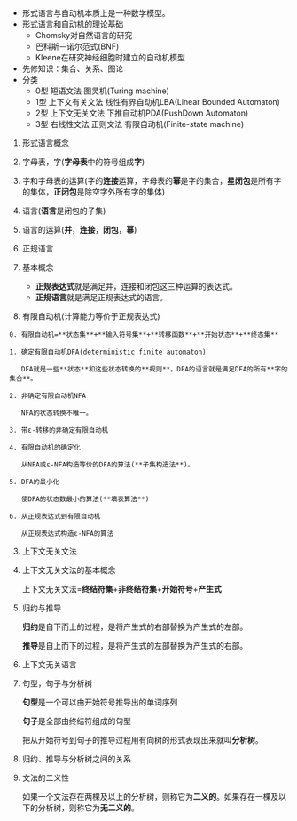 - 形式语言与自动机本质上是一种数学模型。
- 形式语言和自动机的理论基础  
  - Chomsky对自然语言的研究
  - 巴科斯－诺尔范式(BNF)
  - Kleene在研究神经细胞时建立的自动机模型
- 先修知识：集合、关系、图论
- 分类
  - 0型 短语文法 图灵机(Turing machine)
  - 1型 上下文有关文法 线性有界自动机LBA(Linear Bounded Automaton)
  - 2型 上下文无关文法 下推自动机PDA(PushDown Automaton)
  - 3型 右线性文法 正则文法 有限自动机(Finite-state machine)


1. 形式语言概念
  1. 字母表，字(**字母表**中的符号组成**字**)
  2. 字和字母表的运算(字的**连接**运算，字母表的**幂**是字的集合，**星闭包**是所有字的集体，**正闭包**是除空字外所有字的集体)
  3. 语言(**语言**是闭包的子集)
  4. 语言的运算(**并**，**连接**，**闭包**，**幂**)
2. 正规语言
  1. 基本概念

     - **正规表达式**就是满足并，连接和闭包这三种运算的表达式。
     - **正规语言**就是满足正规表达式的语言。

  2. 有限自动机(计算能力等价于正规表达式)

    0. 有限自动机=**状态集**+**输入符号集**+**转移函数**+**开始状态**+**终态集**

    1. 确定有限自动机DFA(deterministic finite automaton)

       DFA就是一些**状态**和这些状态转换的**规则**。DFA的语言就是满足DFA的所有**字的集合**。

    2. 非确定有限自动机NFA

       NFA的状态转换不唯一。

    3. 带ε-转移的非确定有限自动机

    4. 有限自动机的确定化

       从NFA或ε-NFA构造等价的DFA的算法(**子集构造法**)。

    5. DFA的最小化

       使DFA的状态数最小的算法(**填表算法**)

    6. 从正规表达式到有限自动机

       从正规表达式构造ε-NFA的算法
3. 上下文无关文法
  1. 上下文无关文法的基本概念

     上下文无关文法=**终结符集**+**非终结符集**+**开始符号**+**产生式**

  2. 归约与推导

     **归约**是自下而上的过程，是将产生式的右部替换为产生式的左部。

     **推导**是自上而下的过程，是将产生式的左部替换为产生式的右部。

  3. 上下文无关语言

  4. 句型，句子与分析树

     **句型**是一个可以由开始符号推导出的单词序列

     **句子**是全部由终结符组成的句型

     把从开始符号到句子的推导过程用有向树的形式表现出来就叫**分析树**。

  5. 归约、推导与分析树之间的关系

  6. 文法的二义性

     如果一个文法存在两棵及以上的分析树，则称它为**二义的**。如果存在一棵及以下的分析树，则称它为**无二义的**。

